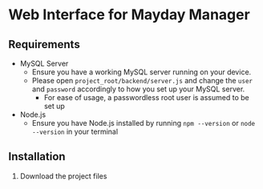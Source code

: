 # Web Interface for Mayday Manager

## Requirements

* MySQL Server
    * Ensure you have a working MySQL server running on your device.
    * Please open `project_root/backend/server.js` and change the `user` and `password` accordingly to how you set up your MySQL server.
        * For ease of usage, a passwordless root user is assumed to be set up
* Node.js
    * Ensure you have Node.js installed by running `npm --version` or `node --version` in your terminal

## Installation

1. Download the project files
